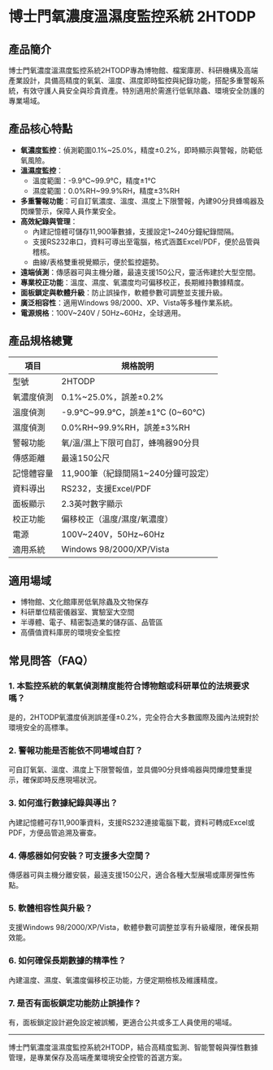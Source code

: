 # 博士門氧濃度溫濕度監控系統 2HTODP

## 產品簡介
博士門氧濃度溫濕度監控系統2HTODP專為博物館、檔案庫房、科研機構及高端產業設計，具備高精度的氧氣、溫度、濕度即時監控與紀錄功能，搭配多重警報系統，有效守護人員安全與珍貴資產。特別適用於需進行低氧除蟲、環境安全防護的專業場域。

## 產品核心特點

- **氧濃度監控**：偵測範圍0.1%~25.0%，精度±0.2%，即時顯示與警報，防範低氧風險。
- **溫濕度監控**：
  - 溫度範圍：-9.9℃~99.9℃，精度±1℃
  - 濕度範圍：0.0%RH~99.9%RH，精度±3%RH
- **多重警報功能**：可自訂氧濃度、溫度、濕度上下限警報，內建90分貝蜂鳴器及閃爍警示，保障人員作業安全。
- **高效紀錄與管理**：
  - 內建記憶體可儲存11,900筆數據，支援設定1~240分鐘紀錄間隔。
  - 支援RS232串口，資料可導出至電腦，格式涵蓋Excel/PDF，便於品管與稽核。
  - 曲線/表格雙重視覺顯示，便於監控趨勢。
- **遠端偵測**：傳感器可與主機分離，最遠支援150公尺，靈活佈建於大型空間。
- **專業校正功能**：溫度、濕度、氧濃度均可偏移校正，長期維持數據精度。
- **面板鎖定與軟體升級**：防止誤操作，軟體參數可調整並支援升級。
- **廣泛相容性**：適用Windows 98/2000、XP、Vista等多種作業系統。
- **電源規格**：100V~240V / 50Hz~60Hz，全球適用。

## 產品規格總覽

| 項目         | 規格說明                            |
| ------------ | ----------------------------------- |
| 型號         | 2HTODP                              |
| 氧濃度偵測   | 0.1%~25.0%，誤差±0.2%               |
| 溫度偵測     | -9.9℃~99.9℃，誤差±1℃ (0~60℃)       |
| 濕度偵測     | 0.0%RH~99.9%RH，誤差±3%RH           |
| 警報功能     | 氧/溫/濕上下限可自訂，蜂鳴器90分貝  |
| 傳感距離     | 最遠150公尺                         |
| 記憶體容量   | 11,900筆（紀錄間隔1~240分鐘可設定）  |
| 資料導出     | RS232，支援Excel/PDF                |
| 面板顯示     | 2.3英吋數字顯示                     |
| 校正功能     | 偏移校正（溫度/濕度/氧濃度）         |
| 電源         | 100V~240V，50Hz~60Hz                |
| 適用系統     | Windows 98/2000/XP/Vista            |

## 適用場域

- 博物館、文化館庫房低氧除蟲及文物保存
- 科研單位精密儀器室、實驗室大空間
- 半導體、電子、精密製造業的儲存區、品管區
- 高價值資料庫房的環境安全監控

## 常見問答（FAQ）

### 1. 本監控系統的氧氣偵測精度能符合博物館或科研單位的法規要求嗎？
是的，2HTODP氧濃度偵測誤差僅±0.2%，完全符合大多數國際及國內法規對於環境安全的高標準。

### 2. 警報功能是否能依不同場域自訂？
可自訂氧氣、溫度、濕度上下限警報值，並具備90分貝蜂鳴器與閃爍燈雙重提示，確保即時反應現場狀況。

### 3. 如何進行數據紀錄與導出？
內建記憶體可存11,900筆資料，支援RS232連接電腦下載，資料可轉成Excel或PDF，方便品管追溯及審查。

### 4. 傳感器如何安裝？可支援多大空間？
傳感器可與主機分離安裝，最遠支援150公尺，適合各種大型展場或庫房彈性佈點。

### 5. 軟體相容性與升級？
支援Windows 98/2000/XP/Vista，軟體參數可調整並享有升級權限，確保長期效能。

### 6. 如何確保長期數據的精準性？
內建溫度、濕度、氧濃度偏移校正功能，方便定期檢核及維護精度。

### 7. 是否有面板鎖定功能防止誤操作？
有，面板鎖定設計避免設定被誤觸，更適合公共或多工人員使用的場域。

---

博士門氧濃度溫濕度監控系統2HTODP，結合高精度監測、智能警報與彈性數據管理，是專業保存及高端產業環境安全控管的首選方案。